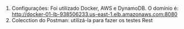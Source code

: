 1) Configurações:
Foi utilizado Docker, AWS e DynamoDB.
O domínio é: http://docker-01-lb-938506233.us-east-1.elb.amazonaws.com:8080
2) Colecction do Postman: utilizá-la para fazer os testes Rest
